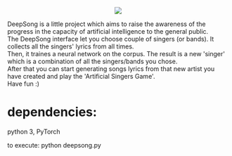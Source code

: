 <p align="center"> 
<img src="https://i.imgur.com/wSIr6IY.png">
</p>
DeepSong is a little project which aims to raise the awareness of the progress in the capacity of artificial intelligence to the general public.<br/>
The DeepSong interface let you choose couple of singers (or bands). It collects all the singers' lyrics from all times.<br/>
Then, it traines a neural network on the corpus. The result is a new 'singer' which is a combination of all the singers/bands you chose.<br/>
After that you can start generating songs lyrics from that new artist you have created and play the 'Artificial Singers Game'.<br/>
Have fun :)

# dependencies:
python 3, PyTorch

to execute:
python deepsong.py

